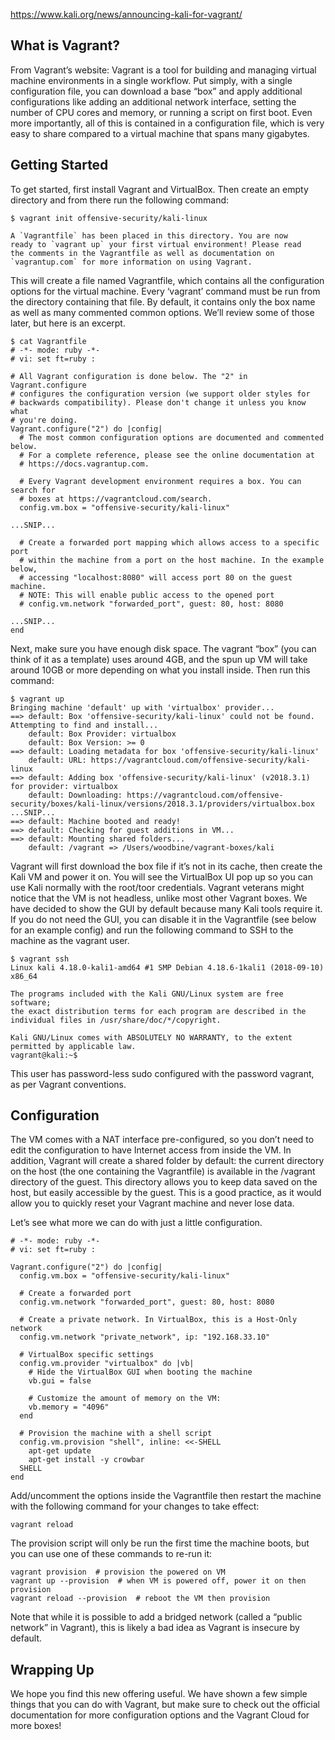 https://www.kali.org/news/announcing-kali-for-vagrant/

## What is Vagrant?

From Vagrant’s website: Vagrant is a tool for building and managing virtual machine environments in a single workflow. Put simply, with a single configuration file, you can download a base “box” and apply additional configurations like adding an additional network interface, setting the number of CPU cores and memory, or running a script on first boot. Even more importantly, all of this is contained in a configuration file, which is very easy to share compared to a virtual machine that spans many gigabytes.

## Getting Started

To get started, first install Vagrant and VirtualBox. Then create an empty directory and from there run the following command:
```
$ vagrant init offensive-security/kali-linux

A `Vagrantfile` has been placed in this directory. You are now
ready to `vagrant up` your first virtual environment! Please read
the comments in the Vagrantfile as well as documentation on
`vagrantup.com` for more information on using Vagrant.
```

This will create a file named Vagrantfile, which contains all the configuration options for the virtual machine. Every ‘vagrant’ command must be run from the directory containing that file. By default, it contains only the box name as well as many commented common options. We’ll review some of those later, but here is an excerpt.
```
$ cat Vagrantfile
# -*- mode: ruby -*-
# vi: set ft=ruby :

# All Vagrant configuration is done below. The "2" in Vagrant.configure
# configures the configuration version (we support older styles for
# backwards compatibility). Please don't change it unless you know what
# you're doing.
Vagrant.configure("2") do |config|
  # The most common configuration options are documented and commented below.
  # For a complete reference, please see the online documentation at
  # https://docs.vagrantup.com.

  # Every Vagrant development environment requires a box. You can search for
  # boxes at https://vagrantcloud.com/search.
  config.vm.box = "offensive-security/kali-linux"

...SNIP...

  # Create a forwarded port mapping which allows access to a specific port
  # within the machine from a port on the host machine. In the example below,
  # accessing "localhost:8080" will access port 80 on the guest machine.
  # NOTE: This will enable public access to the opened port
  # config.vm.network "forwarded_port", guest: 80, host: 8080

...SNIP...
end
```

Next, make sure you have enough disk space. The vagrant “box” (you can think of it as a template) uses around 4GB, and the spun up VM will take around 10GB or more depending on what you install inside. Then run this command:
```
$ vagrant up
Bringing machine 'default' up with 'virtualbox' provider...
==> default: Box 'offensive-security/kali-linux' could not be found. Attempting to find and install...
    default: Box Provider: virtualbox
    default: Box Version: >= 0
==> default: Loading metadata for box 'offensive-security/kali-linux'
    default: URL: https://vagrantcloud.com/offensive-security/kali-linux
==> default: Adding box 'offensive-security/kali-linux' (v2018.3.1) for provider: virtualbox
    default: Downloading: https://vagrantcloud.com/offensive-security/boxes/kali-linux/versions/2018.3.1/providers/virtualbox.box
...SNIP...
==> default: Machine booted and ready!
==> default: Checking for guest additions in VM...
==> default: Mounting shared folders...
    default: /vagrant => /Users/woodbine/vagrant-boxes/kali
```
Vagrant will first download the box file if it’s not in its cache, then create the Kali VM and power it on. You will see the VirtualBox UI pop up so you can use Kali normally with the root/toor credentials.
Vagrant veterans might notice that the VM is not headless, unlike most other Vagrant boxes. We have decided to show the GUI by default because many Kali tools require it. If you do not need the GUI, you can disable it in the Vagrantfile (see below for an example config) and run the following command to SSH to the machine as the vagrant user.
```
$ vagrant ssh
Linux kali 4.18.0-kali1-amd64 #1 SMP Debian 4.18.6-1kali1 (2018-09-10) x86_64

The programs included with the Kali GNU/Linux system are free software;
the exact distribution terms for each program are described in the
individual files in /usr/share/doc/*/copyright.

Kali GNU/Linux comes with ABSOLUTELY NO WARRANTY, to the extent
permitted by applicable law.
vagrant@kali:~$
```
This user has password-less sudo configured with the password vagrant, as per Vagrant conventions.

## Configuration

The VM comes with a NAT interface pre-configured, so you don’t need to edit the configuration to have Internet access from inside the VM. In addition, Vagrant will create a shared folder by default: the current directory on the host (the one containing the Vagrantfile) is available in the /vagrant directory of the guest. This directory allows you to keep data saved on the host, but easily accessible by the guest. This is a good practice, as it would allow you to quickly reset your Vagrant machine and never lose data.

Let’s see what more we can do with just a little configuration.
```
# -*- mode: ruby -*-
# vi: set ft=ruby :

Vagrant.configure("2") do |config|
  config.vm.box = "offensive-security/kali-linux"

  # Create a forwarded port
  config.vm.network "forwarded_port", guest: 80, host: 8080

  # Create a private network. In VirtualBox, this is a Host-Only network
  config.vm.network "private_network", ip: "192.168.33.10"

  # VirtualBox specific settings
  config.vm.provider "virtualbox" do |vb|
    # Hide the VirtualBox GUI when booting the machine
    vb.gui = false

    # Customize the amount of memory on the VM:
    vb.memory = "4096"
  end

  # Provision the machine with a shell script
  config.vm.provision "shell", inline: <<-SHELL
    apt-get update
    apt-get install -y crowbar
  SHELL
end
```
Add/uncomment the options inside the Vagrantfile then restart the machine with the following command for your changes to take effect:
```
vagrant reload
```

The provision script will only be run the first time the machine boots, but you can use one of these commands to re-run it:
```
vagrant provision  # provision the powered on VM
vagrant up --provision  # when VM is powered off, power it on then provision
vagrant reload --provision  # reboot the VM then provision
```
Note that while it is possible to add a bridged network (called a “public network” in Vagrant), this is likely a bad idea as Vagrant is insecure by default.

## Wrapping Up

We hope you find this new offering useful. We have shown a few simple things that you can do with Vagrant, but make sure to check out the official documentation for more configuration options and the Vagrant Cloud for more boxes!
